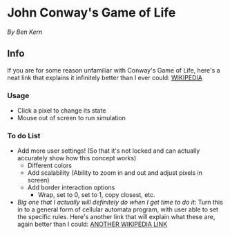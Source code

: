 # John Conway's Game of Life
*By Ben Kern*

## Info
If you are for some reason unfamiliar with Conway's Game of Life, here's a neat link that explains it infinitely better than I ever could:
[WIKIPEDIA](https://en.wikipedia.org/wiki/Conway%27s_Game_of_Life)

### Usage
- Click a pixel to change its state
- Mouse out of screen to run simulation

### To do List
- Add more user settings! (So that it's not locked and can actually accurately show how this concept works)
  - Different colors
  - Add scalability (Ability to zoom in and out and adjust pixels in screen)
  - Add border interaction options
    - Wrap, set to 0, set to 1, copy closest, etc.
- *Big one that I actually will definitely do when I get time to do it*: Turn this in to a general form of cellular automata program, with user able to set the specific rules. Here's another link that will explain what these are, again better than I could:
[ANOTHER WIKIPEDIA LINK](https://en.wikipedia.org/wiki/Cellular_automaton)
